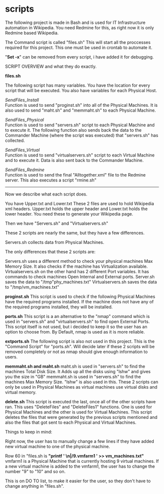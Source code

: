 # scripts


The following project is made in Bash and is used for IT Infrastructure automation in Wikipedia.
You need Redmine for this, as right now it is only Redmine based Wikipedia.

The Command script is called "files.sh" This will start all the proccesses required for this project. 
This one must be used in crontab to automate it.

"**Set -x**" can be removed from every script, i have added it for debugging.

SCRIPT OVERVIEW and what they do exactly.

 **files.sh**
 
The following script has many variables. You have the location for every script that will be executed.
You also have variables for each Physical Host.

*SendFiles_Install*  
Function is used to send "proginst.sh" into all of the Physical Machines.
It is also used to send "maht.sh" and "memmaht.sh" to each Physical Machine.

*SendFiles_Physical*  
Function is used to send "servers.sh" script to each Physical Machine and to execute it.
The following function also sends back the data to the Commander Machine (where the script was executed) that "servers.sh" has collected.

*SendFiles_Virtual*  
Function is used to send "virtualservers.sh" script to each Virtual Machine and to execute it.
Data is also sent back to the Commander Machine.

*SendFiles_Redmine*  
Function is used to send the final "Alltogether.xml" file to the Redmine server.
This also executes a script "rmine.sh" 

------------------------------------------------------------------------
Now we describe what each script does.

You have Upper.txt and Lower.txt 
These 2 files are used to hold Wikipedia xml headers.
Upper.txt holds the upper header and Lower.txt holds the lower header.
You need these to generate your Wikipedia page.

Then we have "Servers.sh" and "Virtualservers.sh"

These 2 scripts are nearly the same, but they have a few differences.

Servers.sh collects data from Physical Machines. 

The only differences that these 2 scripts are:

Servers.sh uses a different method to check your physical machines Max Memory Size. It also checks if the machine has Virtualization available.
Virtualservers.sh on the other hand has 2 different Port variables. It has commands to check machines Open Internal and External ports.
Server.sh saves the data to "/tmp"phy_machines.txt" 
Virtualservers.sh saves the data to "/tmp/vm_machines.txt"


**proginst.sh**
This script is used to check if the following Physical Machines have the required programs installed. If the machine does not have any of the required programs installed, they will be installed.

**ports.sh**
This script is a an alternative to the "nmap" command which is used in "servers.sh" and "virtualservers.sh" to find open External Ports.
This script itself is not used, but i decided to keep it so the user has an option to choose from.
By Default, nmap is used as it is more reliable.

**extports.sh**
The following script is also not used in this project. This is the "Command Script" for "ports.sh".
Will decide later if these 2 scripts will be removed completely or not as nmap should give enough information to users.


**memmaht.sh and maht.sh**
maht.sh is used in "servers.sh" to find the machines Total Disk Size.  It Adds up all the disks using "lshw" and gives you the size in "GB"
memmaht.sh is used in "servers.sh" to find the machines Max Memory Size. "lshw" is also used in this.
These 2 scripts can only be used in Physical Machines as virtual machines use virtual disks and virtual memory.

**delete.sh**
This script is executed the last, once all of the other scripts have ran.
This uses "DeleteFiles" and "DeleteFiles1" functions. One is used for Physical Machines and the other is used for Virtual Machines.
This script deletes the files that were generated by the previous scripts mentioned and also the files that got sent to each Physical and Virtual Machines.



Things to keep in mind:

Right now, the user has to manually change a few lines if they have added new virtual machine to one of the physical machine.

Row 60 in "files.sh is **"printf ' \n|/9.vmfarm1 ' >>  vm_machines.txt"**
vmfarm1 is a Physical Machine that is currently hosting 9 virtual machines. If a new virtual machine is added to the vmfarm1,
the user has to change the number "9" to "10" and so on.

This is on DO TO list, to make it easier for the user, so they don't have to change anything in "files.sh".
